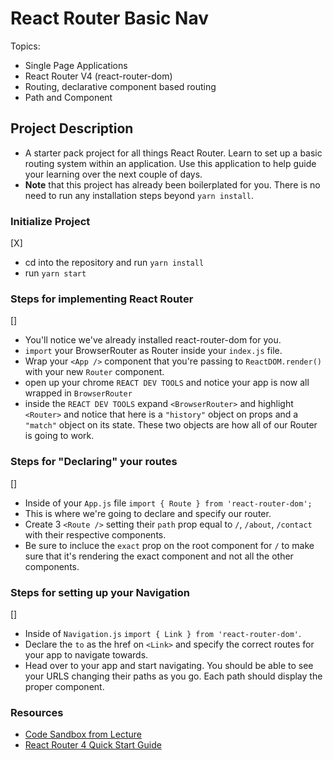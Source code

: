 # React Router Basic Nav

Topics:

* Single Page Applications
* React Router V4 (react-router-dom)
* Routing, declarative component based routing
* Path and Component

## Project Description

* A starter pack project for all things React Router. Learn to set up a basic routing system within an application. Use this application to help guide your learning over the next couple of days.
* **Note** that this project has already been boilerplated for you. There is no need to run any installation steps beyond `yarn install`.

### Initialize Project
[X]
* cd into the repository and run `yarn install`
* run `yarn start`

### Steps for implementing React Router
[]
* You'll notice we've already installed react-router-dom for you.
* `import` your BrowserRouter as Router inside your `index.js` file.
* Wrap your `<App />` component that you're passing to `ReactDOM.render()` with your new `Router` component.
* open up your chrome `REACT DEV TOOLS` and notice your app is now all wrapped in `BrowserRouter`
* inside the `REACT DEV TOOLS` expand `<BrowserRouter>` and highlight `<Router>` and notice that here is a `"history"` object on props and a `"match"` object on its state. These two objects are how all of our Router is going to work. 

### Steps for "Declaring" your routes
[]
* Inside of your `App.js` file `import { Route } from 'react-router-dom';`
* This is where we're going to declare and specify our router.
* Create 3 `<Route />` setting their `path` prop equal to `/`, `/about`, `/contact` with their respective components.
* Be sure to incluce the `exact` prop on the root component for `/` to make sure that it's rendering the exact component and not all the other components.

### Steps for setting up your Navigation
[]
* Inside of `Navigation.js` `import { Link } from 'react-router-dom'`.
* Declare the `to` as the href on `<Link>` and specify the correct routes for your app to navigate towards.
* Head over to your app and start navigating. You should be able to see your URLS changing their paths as you go. Each path should display the proper component. 

### Resources

* [Code Sandbox from Lecture](https://codesandbox.io/s/n58oqgwmP)
* [React Router 4 Quick Start Guide](https://reacttraining.com/react-router/web/guides/quick-start)
